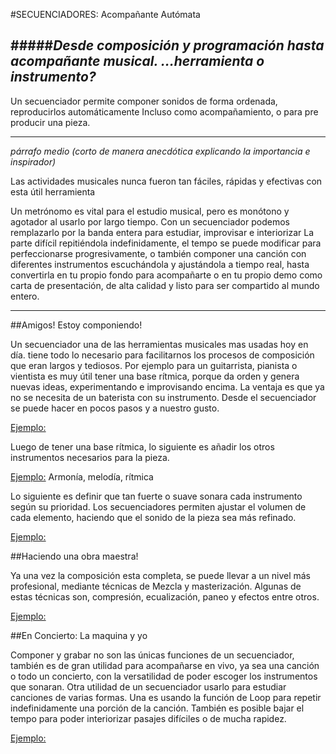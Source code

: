 #SECUENCIADORES: Acompañante Autómata


#####*Desde composición y programación hasta acompañante musical. ...herramienta o instrumento?*
----
Un secuenciador  permite componer sonidos de forma ordenada, reproducirlos automáticamente
Incluso como acompañamiento, o para pre producir una pieza. 

----

*párrafo medio (corto de manera anecdótica explicando la importancia e inspirador)*

Las actividades musicales nunca fueron tan fáciles, rápidas y efectivas con esta útil herramienta 

Un metrónomo es vital para el estudio musical, pero es monótono y agotador al usarlo por largo tiempo.
Con un secuenciador podemos remplazarlo por la banda entera para estudiar, improvisar e interiorizar 
La parte difícil repitiéndola indefinidamente, el tempo se puede modificar para perfeccionarse progresivamente, o también componer una canción con diferentes instrumentos escuchándola y ajustándola a tiempo real, hasta convertirla en tu propio fondo para acompañarte o en tu propio demo como carta de presentación, de alta calidad y listo para ser compartido al mundo entero.

----

##Amigos!  Estoy componiendo!

Un secuenciador una de las herramientas musicales mas usadas hoy en día. tiene todo lo necesario para facilitarnos los procesos de composición que eran largos y tediosos.
Por ejemplo para un guitarrista, pianista o vientista es muy útil tener una base rítmica, porque da orden y genera nuevas ideas, experimentando e improvisando encima.
La ventaja es que ya no se necesita de un baterista con su instrumento. Desde el secuenciador se puede hacer en pocos pasos y a nuestro gusto.

[Ejemplo:]()

Luego de tener una base rítmica, lo siguiente es añadir los otros instrumentos necesarios para la pieza. 

[Ejemplo:]()  Armonía, melodía, rítmica

Lo siguiente es definir que tan fuerte o suave sonara cada instrumento según su prioridad. Los secuenciadores permiten ajustar el volumen de cada elemento, haciendo que el sonido de la pieza sea más refinado.


[Ejemplo:]()


##Haciendo una obra maestra!

Ya una vez la composición esta completa, se puede llevar a un nivel más profesional, mediante técnicas de Mezcla y masterización. Algunas de estas técnicas son, compresión, ecualización, paneo y efectos entre otros.

[Ejemplo:]()




##En Concierto: La maquina y yo

Componer y grabar no son las únicas funciones de un secuenciador, también es de gran utilidad para acompañarse en vivo, ya sea una canción o todo un concierto, con la versatilidad de poder escoger los instrumentos que sonaran. Otra utilidad de un secuenciador usarlo para estudiar canciones de varias formas.  Una es usando la función de Loop para repetir indefinidamente una porción de la canción. También es posible bajar el tempo para poder interiorizar pasajes difíciles o de mucha rapidez.






 [Ejemplo:]()


